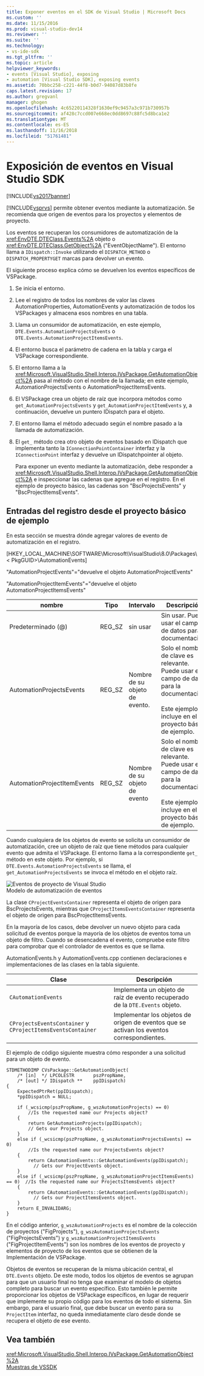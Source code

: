 ```yaml
---
title: Exponer eventos en el SDK de Visual Studio | Microsoft Docs
ms.custom: ''
ms.date: 11/15/2016
ms.prod: visual-studio-dev14
ms.reviewer: ''
ms.suite: ''
ms.technology:
- vs-ide-sdk
ms.tgt_pltfrm: ''
ms.topic: article
helpviewer_keywords:
- events [Visual Studio], exposing
- automation [Visual Studio SDK], exposing events
ms.assetid: 70bbc258-c221-44f8-b0d7-94087d83b8fe
caps.latest.revision: 17
ms.author: gregvanl
manager: ghogen
ms.openlocfilehash: 4c65220114328f1630ef9c9457a3c971b730957b
ms.sourcegitcommit: af428c7ccd007e668ec0dd8697c88fc5d8bca1e2
ms.translationtype: MT
ms.contentlocale: es-ES
ms.lasthandoff: 11/16/2018
ms.locfileid: "51761481"
---
```

# <a name="exposing-events-in-the-visual-studio-sdk"></a>Exposición de eventos en Visual Studio SDK
[!INCLUDE[vs2017banner](../../includes/vs2017banner.md)]

[!INCLUDE[vsprvs](../../includes/vsprvs-md.md)] permite obtener eventos mediante la automatización. Se recomienda que origen de eventos para los proyectos y elementos de proyecto.  
  
 Los eventos se recuperan los consumidores de automatización de la <xref:EnvDTE.DTEClass.Events%2A> objeto o <xref:EnvDTE.DTEClass.GetObject%2A> ("EventObjectName"). El entorno llama a `IDispatch::Invoke` utilizando el `DISPATCH_METHOD` o `DISPATCH_PROPERTYGET` marcas para devolver un evento.  
  
 El siguiente proceso explica cómo se devuelven los eventos específicos de VSPackage.  
  
1. Se inicia el entorno.  
  
2. Lee el registro de todos los nombres de valor las claves AutomationProperties, AutomationEvents y automatización de todos los VSPackages y almacena esos nombres en una tabla.  
  
3. Llama un consumidor de automatización, en este ejemplo, `DTE.Events.AutomationProjectsEvents` o `DTE.Events.AutomationProjectItemsEvents`.  
  
4. El entorno busca el parámetro de cadena en la tabla y carga el VSPackage correspondiente.  
  
5. El entorno llama a la <xref:Microsoft.VisualStudio.Shell.Interop.IVsPackage.GetAutomationObject%2A> pasa al método con el nombre de la llamada; en este ejemplo, AutomationProjectsEvents o AutomationProjectItemsEvents.  
  
6. El VSPackage crea un objeto de raíz que incorpora métodos como `get_AutomationProjectsEvents` y `get_AutomationProjectItemEvents` y, a continuación, devuelve un puntero IDispatch para el objeto.  
  
7. El entorno llama el método adecuado según el nombre pasado a la llamada de automatización.  
  
8. El `get_` método crea otro objeto de eventos basado en IDispatch que implementa tanto la `IConnectionPointContainer` interfaz y la `IConnectionPoint` interfaz y devuelve un IDispatchpointer al objeto.  
  
   Para exponer un evento mediante la automatización, debe responder a <xref:Microsoft.VisualStudio.Shell.Interop.IVsPackage.GetAutomationObject%2A> e inspeccionar las cadenas que agregue en el registro. En el ejemplo de proyecto básico, las cadenas son "BscProjectsEvents" y "BscProjectItemsEvents".  
  
## <a name="registry-entries-from-the-basic-project-sample"></a>Entradas del registro desde el proyecto básico de ejemplo  
 En esta sección se muestra dónde agregar valores de evento de automatización en el registro.  
  
 [HKEY_LOCAL_MACHINE\SOFTWARE\Microsoft\VisualStudio\8.0\Packages\\< PkgGUID\>\AutomationEvents]  
  
 "AutomationProjectEvents"="devuelve el objeto AutomationProjectEvents"  
  
 "AutomationProjectItemEvents"="devuelve el objeto AutomationProjectItemsEvents"  
  
|nombre|Tipo|Intervalo|Descripción|  
|----------|----------|-----------|-----------------|  
|Predeterminado (@)|REG_SZ|sin usar|Sin usar. Puede usar el campo de datos para la documentación.|  
|AutomationProjectsEvents|REG_SZ|Nombre de su objeto de evento.|Solo el nombre de clave es relevante. Puede usar el campo de datos para la documentación.<br /><br /> Este ejemplo se incluye en el proyecto básico de ejemplo.|  
|AutomationProjectItemEvents|REG_SZ|Nombre de su objeto de evento|Solo el nombre de clave es relevante. Puede usar el campo de datos para la documentación.<br /><br /> Este ejemplo se incluye en el proyecto básico de ejemplo.|  
  
 Cuando cualquiera de los objetos de evento se solicita un consumidor de automatización, cree un objeto de raíz que tiene métodos para cualquier evento que admita el VSPackage. El entorno llama a la correspondiente `get_` método en este objeto. Por ejemplo, si `DTE.Events.AutomationProjectsEvents` se llama, el `get_AutomationProjectsEvents` se invoca el método en el objeto raíz.  
  
 ![Eventos de proyecto de Visual Studio](../../extensibility/internals/media/projectevents.gif "ProjectEvents")  
Modelo de automatización de eventos  
  
 La clase `CProjectEventsContainer` representa el objeto de origen para BscProjectsEvents, mientras que `CProjectItemsEventsContainer` representa el objeto de origen para BscProjectItemsEvents.  
  
 En la mayoría de los casos, debe devolver un nuevo objeto para cada solicitud de eventos porque la mayoría de los objetos de eventos toma un objeto de filtro. Cuando se desencadena el evento, compruebe este filtro para comprobar que el controlador de eventos es que se llama.  
  
 AutomationEvents.h y AutomationEvents.cpp contienen declaraciones e implementaciones de las clases en la tabla siguiente.  
  
|Clase|Descripción|  
|-----------|-----------------|  
|`CAutomationEvents`|Implementa un objeto de raíz de evento recuperado de la `DTE.Events` objeto.|  
|`CProjectsEventsContainer` y `CProjectItemsEventsContainer`|Implementar los objetos de origen de eventos que se activan los eventos correspondientes.|  
  
 El ejemplo de código siguiente muestra cómo responder a una solicitud para un objeto de evento.  
  
```cpp#  
STDMETHODIMP CVsPackage::GetAutomationObject(  
    /* [in]  */ LPCOLESTR       pszPropName,   
    /* [out] */ IDispatch **    ppIDispatch)  
{  
    ExpectedPtrRet(ppIDispatch);  
    *ppIDispatch = NULL;  
  
    if (_wcsicmp(pszPropName, g_wszAutomationProjects) == 0)   
        //Is the requested name our Projects object?  
    {  
        return GetAutomationProjects(ppIDispatch);  
        // Gets our Projects object.  
    }  
    else if (_wcsicmp(pszPropName, g_wszAutomationProjectsEvents) == 0)  
        //Is the requested name our ProjectsEvents object?  
    {  
        return CAutomationEvents::GetAutomationEvents(ppIDispatch);  
          // Gets our ProjectEvents object.  
    }  
    else if (_wcsicmp(pszPropName, g_wszAutomationProjectItemsEvents) == 0)  //Is the requested name our ProjectsItemsEvents object?  
    {  
        return CAutomationEvents::GetAutomationEvents(ppIDispatch);  
          // Gets our ProjectItemsEvents object.  
    }  
    return E_INVALIDARG;  
}  
```  
  
 En el código anterior, `g_wszAutomationProjects` es el nombre de la colección de proyectos ("FigProjects"), `g_wszAutomationProjectsEvents` ("FigProjectsEvents") y `g_wszAutomationProjectItemsEvents` ("FigProjectItemEvents") son los nombres de los eventos de proyecto y elementos de proyecto de los eventos que se obtienen de la Implementación de VSPackage.  
  
 Objetos de eventos se recuperan de la misma ubicación central, el `DTE.Events` objeto. De este modo, todos los objetos de eventos se agrupan para que un usuario final no tenga que examinar el modelo de objetos completo para buscar un evento específico. Esto también le permite proporcionar los objetos de VSPackage específicos, en lugar de requerir que implemente su propio código para los eventos de todo el sistema. Sin embargo, para el usuario final, que debe buscar un evento para su `ProjectItem` interfaz, no queda inmediatamente claro desde donde se recupera el objeto de ese evento.  
  
## <a name="see-also"></a>Vea también  
 <xref:Microsoft.VisualStudio.Shell.Interop.IVsPackage.GetAutomationObject%2A>   
 [Muestras de VSSDK](../../misc/vssdk-samples.md)

